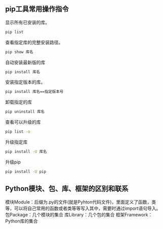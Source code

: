 ## pip工具常用操作指令

显示所有已安装的库。

```cmd
pip list
```

 查看指定库的完整安装路径。

```cmd
pip show 库名
```

自动安装最新版的库

```cmd
pip install 库名
```

安装指定版本的库。

```cmd
pip install 库名==指定版本号
```

卸载指定的库

```cmd
pip uninstall 库名   
```

查看可以升级的库

```cmd
pip list -o
```

升级指定库

```cmd
pip install -U 库名
```



升级pip

```cmd
pip install -U pip
```

## Python模块、包、库、框架的区别和联系
模块Module：后缀为.py的文件(就是Pyhton代码文件)，里面定义了函数，类等，可以将自己常用的函数或者类等等写入其中，需要时通过import语句导入。
包Package：几个模块的集合
库Library：几个包的集合
框架Framework：Python库的集合

